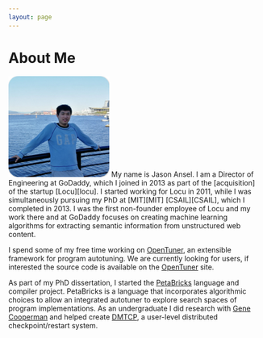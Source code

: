 ```yaml
---
layout: page
---
```


# About Me

<img src="/images/liangmingpan2.jpg" class="floatpic" width="200" height="200">
My name is Jason Ansel.  I am a Director of Engineering at GoDaddy, which
I joined in 2013 as part of the [acquisition] of the startup [Locu][locu].
I started working for Locu in 2011, while I was simultaneously pursuing
my PhD at [MIT][MIT] [CSAIL][CSAIL], which I completed in 2013.  I was the
first non-founder employee of Locu and my work there and at GoDaddy focuses
on creating machine learning algorithms for extracting semantic information
from unstructured web content.

I spend some of my free time working on [OpenTuner], an extensible framework
for program autotuning.  We are currently looking for users, if interested
the source code is available on the [OpenTuner] site.

As part of my PhD dissertation, I started the [PetaBricks] language and
compiler project.  PetaBricks is a language that incorporates algorithmic
choices to allow an integrated autotuner to explore search spaces of program
implementations.  As an undergraduate I did research with [Gene Cooperman]
and helped create [DMTCP], a user-level distributed checkpoint/restart system.


[acquisition]: http://allthingsd.com/20130819/godaddy-acquires-merchant-finder-startup-locu-for-70-million/
[CSAIL]: http://www.csail.mit.edu/
[DMTCP]: http://dmtcp.sourceforge.net/
[Gene Cooperman]: http://www.ccs.neu.edu/home/gene/
[Locu]: http://locu.com/
[MIT]: http://www.mit.edu/
[OpenTuner]: http://opentuner.org/
[PetaBricks]: http://projects.csail.mit.edu/petabricks/
[Commit]: http://groups.csail.mit.edu/commit/
[Saman Amarasinghe]: http://people.csail.mit.edu/saman/

